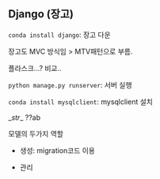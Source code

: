 ## Django (장고)

`conda install django`: 장고 다운

장고도 MVC 방식임 > MTV패턴으로 부름.



플라스크...? 비교..



`python manage.py runserver`: 서버 실행



`conda install mysqlclient`: mysqlclient 설치



\__str__  ??ab



모델의 두가지 역할

- 생성: migration코드 이용

- 관리